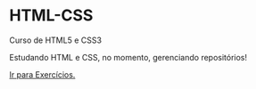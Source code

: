 # HTML-CSS
 Curso de HTML5 e CSS3
 
 Estudando HTML e CSS, no momento, gerenciando repositórios!

<a href="https://nikollllllas.github.io/HTML-CSS/exercicios/">Ir para Exercícios.</a>